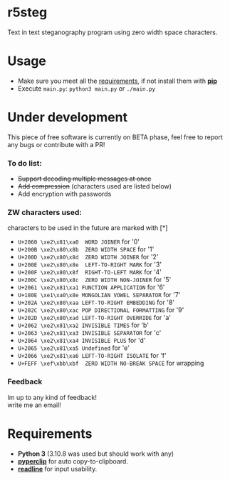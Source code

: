 # r5steg
Text in text steganography program using zero width space characters.

# Usage
- Make sure you meet all the [requirements](https://github.com/byru55o/r5steg#requirements), if not install them with [**pip**](https://pypi.org/project/pip/)
- Execute `main.py`: `python3 main.py` or `./main.py`


# Under development
This piece of free software is currently on BETA phase, feel free to report any bugs or contribute with a PR!
### To do list:
- ~~Support decoding multiple messages at once~~
- ~~Add compression~~ (characters used are listed below)
- Add encryption with passwords
### ZW characters used:
characters to be used in the future are marked with [*]
- `U+2060 \xe2\x81\xa0	WORD JOINER` for '0'
- `U+200B \xe2\x80\x8b	ZERO WIDTH SPACE` for '1'
- `U+200D \xe2\x80\x8d	ZERO WIDTH JOINER` for '2'
- `U+200E \xe2\x80\x8e	LEFT-TO-RIGHT MARK` for '3'
- `U+200F \xe2\x80\x8f	RIGHT-TO-LEFT MARK` for '4'
- `U+200C \xe2\x80\x8c	ZERO WIDTH NON-JOINER` for '5'
- `U+2061 \xe2\x81\xa1 FUNCTION APPLICATION` for '6'
- `U+180E \xe1\xa0\x8e MONGOLIAN VOWEL SEPARATOR` for '7'
- `U+202A \xe2\x80\xaa LEFT-TO-RIGHT EMBEDDING` for '8'
- `U+202C \xe2\x80\xac POP DIRECTIONAL FORMATTING` for '9'
- `U+202D \xe2\x80\xad LEFT-TO-RIGHT OVERRIDE` for 'a'
- `U+2062 \xe2\x81\xa2 INVISIBLE TIMES` for 'b'
- `U+2063⁣ \xe2\x81\xa3 INVISIBLE SEPARATOR` for 'c'
- `U+2064 \xe2\x81\xa4 INVISIBLE PLUS` for 'd'
- `U+2065 \xe2\x81\xa5 Undefined` for 'e'
- `U+2066 \xe2\x81\xa6 LEFT-TO-RIGHT ISOLATE` for 'f'
- `U+FEFF \xef\xbb\xbf  ZERO WIDTH NO-BREAK SPACE` for wrapping
### Feedback
Im up to any kind of feedback!  
write me ﻿᠎‍‎‌‎‌‏⁠⁡‏⁡‬᠎‎᠎‍⁡⁦⁡⁦᠎‏‍⁥⁡⁦᠎‍⁡᠎﻿an email!

# Requirements
- **Python 3** (3.10.8 was used but should work with any)
- [**pyperclip**](https://pyperclip.readthedocs.io/en/latest/) for auto copy-to-clipboard.
- [**readline**](https://docs.python.org/3/library/readline.html) for input usability.
